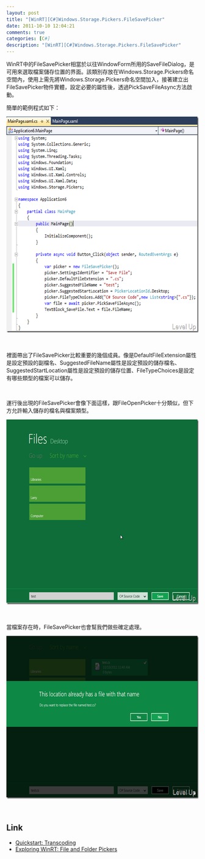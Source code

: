 ```yaml
---
layout: post
title: "[WinRT][C#]Windows.Storage.Pickers.FileSavePicker"
date: 2011-10-10 12:04:21
comments: true
categories: [C#]
description: "[WinRT][C#]Windows.Storage.Pickers.FileSavePicker"
---
```

<p>WinRT中的FileSavePicker相當於以往WindowForm所用的SaveFileDialog，是可用來選取檔案儲存位置的界面。該類別存放在Windows.Storage.Pickers命名空間內，使用上需先將Windows.Storage.Pickers命名空間加入，接著建立出FileSavePicker物件實體，設定必要的屬性後，透過PickSaveFileAsync方法啟動。</p>  <p>簡單的範例程式如下：</p>  <p><img style="border-bottom: 0px; border-left: 0px; border-top: 0px; border-right: 0px" border="0" alt="image" src="\images\posts\40523\image_thumb_2.png" width="614" height="565" /></a> </p>  <p> </p>  <p>裡面帶出了FileSavePicker比較重要的幾個成員。像是DefaultFileExtension屬性是設定預設的副檔名、SuggestedFileName屬性是設定預設的儲存檔名、SuggestedStartLocation屬性是設定預設的儲存位置、FileTypeChoices是設定有哪些類型的檔案可以儲存。</p>  <p> </p>  <p>運行後出現的FileSavePicker會像下面這樣，跟FileOpenPicker十分類似，但下方允許輸入儲存的檔名與檔案類型。</p>  <p><a href="http://files.dotblogs.com.tw/larrynung/1110/WinRTCWindows.Storage.Pic.FileSavePicker_A12B/image_2.png"><img style="border-bottom: 0px; border-left: 0px; border-top: 0px; border-right: 0px" border="0" alt="image" src="\images\posts\40523\image_thumb.png" width="633" height="484" /></a> </p>  <p> </p>  <p>當檔案存在時，FileSavePicker也會幫我們做些確定處理。</p>  <p><a href="http://files.dotblogs.com.tw/larrynung/1110/WinRTCWindows.Storage.Pic.FileSavePicker_A12B/image_4.png"><img style="border-bottom: 0px; border-left: 0px; border-top: 0px; border-right: 0px" border="0" alt="image" src="\images\posts\40523\image_thumb_1.png" width="644" height="426" /></a> </p>  <p> </p>  <h2>Link</h2>  <ul>   <li><a href="http://msdn.microsoft.com/en-us/library/windows/apps/hh452795(v=vs.85).aspx" target="_blank">Quickstart: Transcoding</a></li>    <li><a href="http://lunarfrog.com/blog/2011/10/07/winrt-file-and-folder-pickers/" target="_blank">Exploring WinRT: File and Folder Pickers</li> </ul>